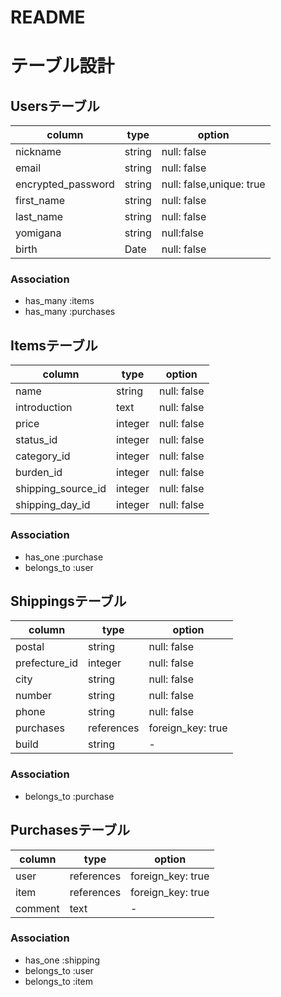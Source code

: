 # README

# テーブル設計

## Usersテーブル

| column             | type   | option                   |
| ------------------ | ------ | ------------------------ |
| nickname           | string | null: false              |
| email              | string | null: false              |
| encrypted_password | string | null: false,unique: true |
| first_name         | string | null: false              |
| last_name          | string | null: false              |
| yomigana           | string | null:false               |
| birth              | Date   | null: false              |

### Association

- has_many :items
- has_many :purchases


## Itemsテーブル

| column             | type       | option            |
| ------------------ | ---------- | ----------------- |
| name               | string     | null: false       |
| introduction       | text       | null: false       |
| price              | integer    | null: false       |
| status_id          | integer    | null: false       |
| category_id        | integer    | null: false       |
| burden_id          | integer    | null: false       |
| shipping_source_id | integer    | null: false       |
| shipping_day_id    | integer    | null: false       |


### Association

- has_one    :purchase
- belongs_to :user



## Shippingsテーブル

| column        | type       | option            |
| ------------- | ---------- | ----------------- |
| postal        | string     | null: false       |
| prefecture_id | integer    | null: false       |
| city          | string     | null: false       |
| number        | string     | null: false       |
| phone         | string     | null: false       |
| purchases     | references | foreign_key: true |
| build         | string     | -                 |

### Association

- belongs_to :purchase

## Purchasesテーブル

| column  | type       | option            |
| ------- | ---------- | ----------------- |
| user    | references | foreign_key: true |
| item    | references | foreign_key: true |
| comment | text       | -                 |

### Association

- has_one    :shipping
- belongs_to :user
- belongs_to :item